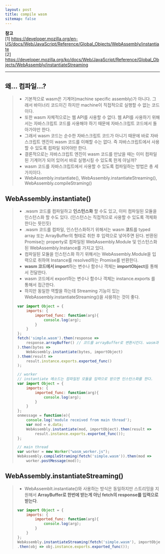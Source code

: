 ```yaml
---
layout: post
title: compile wasm
sitemap: false
---
```


**참고**  
[1] <https://developer.mozilla.org/en-US/docs/Web/JavaScript/Reference/Global_Objects/WebAssembly/instantiate>  
[2] <https://developer.mozilla.org/ko/docs/Web/JavaScript/Reference/Global_Objects/WebAssembly/instantiateStreaming>  
* * *  

## 왜... 컴파일...?
> * 기본적으로 wasm은 기계어(machine specific assembly)가 아니다. 그래서 바이너리 코드이긴 하지만 machine이 직접적으로 실행할 수 없는 코드이다.
> * 또한 wasm 자체적으로는 웹 API를 사용할 수 없다. 웹 API를 사용하기 위해서는 자바스크립트 코드를 사용해야 하기 때문에 자바스크립트 코드에서 돌아가야만 한다.
> * 그래서 wasm 코드는 순수한 자바스크립트 코드가 아니기 때문에 바로 자바스크립트 엔진이 wasm 코드를 이해할 수는 없다. 즉 자바스크립트에서 사용할 수 있도록 컴파일 되어야만 한다.
> * 결론적으로는 자바스크립트 엔진이 wasm 코드를 만났을 때는 이미 컴파일된 기계어가 되어 있어서 바로 실행시킬 수 있도록 한게 아닐까?
> * wasm 코드를 자바스크립트에서 사용할 수 있도록 컴파일하는 방법은 총 세가지이다.
> * WebAssembly.instantiate(), WebAssembly.instantiateStreaming(), WebAssembly.compileStraming()

## WebAssembly.instantiate()
> * .wasm 코드를 컴파일하고 **인스턴스화** 할 수도 있고, 이미 컴파일된 모듈을 인스턴스화 할 수도 있다. (인스턴스는 직접적으로 사용할 수 있도록 객체화 한다는 뜻인듯)
> * .wasm 코드를 컴파일, 인스턴스화하기 위해서는 wasm **코드**를 typed array 또는 ArrayBuffer의 형태로 취한 후 입력으로 넣어주면 된다. 반환된 Promise는 property로 컴파일된 WebAssembly.Module 및 인스턴스화된 WebAssembly.Instance를 가지고 있다.
> * 컴파일된 모듈을 인스턴스화 하기 위해서는 WebAssembly.Module을 입력으로 취하여 Instance를 resolved하는 Promise를 반환한다.
> * **wasm 코드에서 import**하는 변수나 함수나 객체는 **importObject**를 통해서 전달한다.
> * wasm 코드에서 export하는 변수나 함수나 객체는 instance.exports 를 통해서 접근한다.
> * 하지만 동일한 역할을 하는데 Streaming 기능이 있는 WebAssembly.instantiateStreaming()을 사용하는 것이 좋다.
> ~~~js
> var import Object = {
>     imports: {
>         imported_func: function(arg){
>             console.log(arg);
>         }
>     }
> };
> fetch('simple.wasm').then(response => 
>     response.arrayBuffer() // 코드를 arrayBuffer로 변환시킨다. wasm과 자바스크립트가 데이터를 주고 받기 위해서는 메모리를 통해 해야만 한다.
> ).then(bytes =>
>     WebAssembly.instantiate(bytes, importObject)
> ).them(result =>
>     result.instance.exports.exported_func()
> );
> ~~~
> ~~~js
> // worker
> // instantiate 메소드는 컴파일된 모듈을 입력으로 받으면 인스턴스화를 한다.
> var import Object = {
>     imports: {
>         imported_func: function(arg){
>             console.log(arg);
>         }
>     }
> };
> onmessage = function(e){
>     console.log('module received from main thread');
>     var mod = e.data;
>     WebAssembly.instantiate(mod, importObject).then(result =>
>         result.instance.exports.exported_func());
> };
> ~~~
> ~~~js
> // main thread
> var worker = new Worker("wasm_worker.js");
> WebAssembly.compileStraming(fetch('simple.wasm')).then(mod =>
>     worker.postMessage(mod));
> ~~~

## WebAssembly.instantiateStreaming()
> * WebAssemblt.instantiate()와 사용하는 방식은 동일하지만 스트리밍을 지원해서 **ArrayBuffer로 한번에 받는게 아닌 fetch의 response를 입력으로 받는다**.
> ~~~js
> var import Object = {
>     imports: {
>         imported_func: function(arg){
>             console.log(arg);
>         }
>     }
> };
> WebAssembly.instantiateStreaming(fetch('simple.wasm'), importObject)
> .then(obj => obj.instance.exports.exported_func());
> ~~~